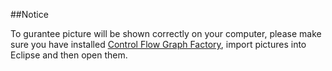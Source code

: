 ##Notice

To gurantee picture will be shown correctly on your computer, please make sure you have installed [Control Flow Graph Factory](http://www.drgarbage.com/control-flow-graph-factory.html), import pictures into Eclipse and then open them.
